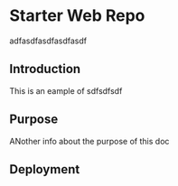 # Starter Web Repo

adfasdfasdfasdfasdf

## Introduction

This is an eample of sdfsdfsdf

## Purpose

ANother info about the purpose of this doc

## Deployment

